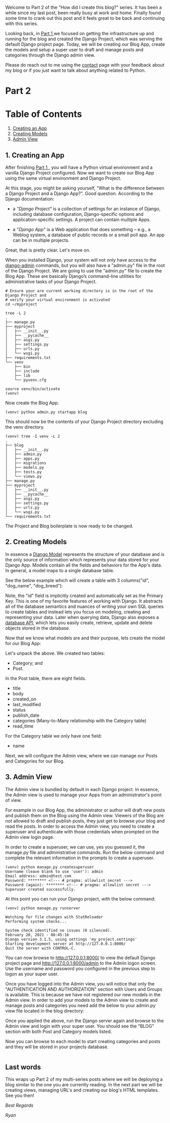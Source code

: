 <img align="center" src="/static/markdownx/2021/02/20/coding-monitor-laptop.jpg_9d384059-5af7-4a4a-b7e3-3c80c5f67fc2.jpg" alt="" />

Welcome to Part 2 of the "How did I create this blog?" series. It has been a while since my last post, been really busy at work and home. Finally found some time to crank out this post and it feels great to be back and continuing with this series.

Looking back, in [Part 1 ](https://ryanbutler.online/how-did-i-create-this-blog-part-1) we focused on getting the infrastructure up and running for the blog and created the Django Project, which was serving the default Django project page. Today, we will be creating our Blog App, create the models and setup a super user to draft and manage posts and categories through the Django admin view.

Please do reach out to me using the [contact](https://ryanbutler.online/contact/) page with your feedback about my blog or if you just want to talk about anything related to Python.

# Part 2

# Table of Contents
1. [Creating an App](#create-app)
2. [Creating Models](#django-models)
3. [Admin View](#django-admin)


<div id='create-app' markdown='1'></div>

## 1. Creating an App
After finishing [Part 1 ](https://ryanbutler.online/how-did-i-create-this-blog-part-1), you will have a Python virtual environment and a vanilla Django Project configured. Now we want to create our Blog App using the same virtual environment and Django Project. 

At this stage, you might be asking yourself, "What is the difference between a Django Project and a Django App?". Good question. According to the Django documentation:

- a *"Django Project"* is a collection of settings for an instance of Django, including database configuration, Django-specific options and application-specific settings. A project can contain multiple Apps.

- a *"Django App"* is a Web application that does something – e.g., a Weblog system, a database of public records or a small poll app. An app can be in multiple projects.

Great, that is pretty clear. Let's move on.

When you installed Django, your system will not only have access to the [django-admin](https://docs.djangoProject.com/en/3.1/ref/django-admin/) commands, but you will also have a "admin.py" file in the root of the Django Project. We are going to use the "admin.py" file to create the Blog App. These are basically Django’s command-line utilities for administrative tasks of your Django Project.   

```
# Ensure your are current working directory is in the root of the Django Project and
# verify your virtual environment is activated
cd ~/myproject

tree -L 2
.
├── manage.py
├── myproject
│   ├── __init__.py
│   ├── __pycache__
│   ├── asgi.py
│   ├── settings.py
│   ├── urls.py
│   └── wsgi.py
├── requirements.txt
└── venv
    ├── bin
    ├── include
    ├── lib
    └── pyvenv.cfg

source venv/bin/activate
(venv) 
```

Now create the Blog App.
```
(venv) python admin.py startapp blog
```

This should now be the contents of your Django Project directory excluding the venv directory.
```
(venv) tree -I venv -L 2
.
├── blog
│   ├── __init__.py
│   ├── admin.py
│   ├── apps.py
│   ├── migrations
│   ├── models.py
│   ├── tests.py
│   └── views.py
├── manage.py
├── myproject
│   ├── __init__.py
│   ├── __pycache__
│   ├── asgi.py
│   ├── settings.py
│   ├── urls.py
│   └── wsgi.py
└── requirements.txt
```
The Project and Blog boilerplate is now ready to be changed.

<div id='django-models' markdown='1'></div>

## 2. Creating Models
In essence a [Django Model](https://docs.djangoproject.com/en/3.1/topics/db/models/) represents the structure of your database and is the only source of information which represents your data stored for your Django App. Models contain all the fields and behaviors for the App's data. In general, a model maps to a single database table.

See the below example which will create a table with 3 columns("id", "dog_name", "dog_breed"):

<script src="https://gist.github.com/ryanleonbutler/d377540cc6b7e6fa258a46a5ac074f84.js"></script>

Note, the "id" field is implicitly created and automatically set as the Primary Key. This is one of my favorite features of working with Django. It abstracts all of the database semantics and nuances of writing your own SQL queries to create tables and instead lets you focus on modeling, creating and representing your data. Later when querying data, Django also exposes a [database API](https://docs.djangoproject.com/en/3.1/topics/db/queries/), which lets you easily create, retrieve, update and delete objects stored in the database.

Now that we know what models are and their purpose, lets create the model for our Blog App:

<script src="https://gist.github.com/ryanleonbutler/6a7cda393f3a36409df80b2261d9bbac.js"></script>

Let's unpack the above. We created two tables:

* Category; and 
* Post.

In the Post table, there are eight fields.

* title
* body
* created_on
* last_modified
* status
* publish_date
* categories (Many-to-Many relationship with the Category table)
* read_time

For the Category table we only have one field:

* name

Next, we will configure the Admin view, where we can manage our Posts and Categories for our Blog.

<div id='django-admin' markdown='1'></div>

## 3. Admin View
The Admin view is bundled by default in each Django project. In essence, the Admin view is used to manage your Apps from an administrator's point of view. 

For example in our Blog App, the administrator or author will draft new posts and publish them on the Blog using the Admin view. Viewers of the Blog are not allowed to draft and publish posts, they just get to browse your blog and read the posts. In order to access the Admin view, you need to create a superuser and authenticate with those credentials when prompted on the Admin view login page.

In order to create a superuser, we can use, yes you guessed it, the manage.py file and administrative commands. Run the below command and complete the relevant information in the prompts to create a superuser.

```
(venv) python manage.py createsuperuser
Username (leave blank to use 'user'): admin
Email address: admin@test.com
Password: ******** <!--- # pragma: allowlist secret --->
Password (again): ******** <!--- # pragma: allowlist secret --->
Superuser created successfully.
```

At this point you can run your Django project, with the below command:
```
(venv) python manage.py runserver

Watching for file changes with StatReloader
Performing system checks...

System check identified no issues (0 silenced).
February 20, 2021 - 08:45:16
Django version 3.1.5, using settings 'my_project.settings'
Starting development server at http://127.0.0.1:8000/
Quit the server with CONTROL-C.
```
You can now browse to http://127.0.0.1:8000/ to view the default Django project page and http://127.0.0.1:8000/admin to the Admin logon screen. Use the username and password you configured in the previous step to logon as your super user.

Once you have logged into the Admin view, you will notice that only the "AUTHENTICATION AND AUTHORIZATION" section with Users and Groups is available. This is because we have not registered our new models in the Admin view. In order to add your models to the Admin view to create and manage posts and categories you need add the below to your admin.py view file located in the blog directory:

<script src="https://gist.github.com/ryanleonbutler/59b08a8cbe7c2aa6f1f6ad22345d547f.js"></script>

Once you applied the above, run the Django server again and browse to the Admin view and login with your super user. You should see the "BLOG" section with both Post and Category models listed.

Now you can browse to each model to start creating categories and posts and they will be stored in your projects database.

<img align="center" src="/static/markdownx/2021/02/20/admin_view.png_55a504c8-b850-47c4-906f-8df147173102.png" alt="" />

## Last words

This wraps up Part 2 of my multi-series posts where we will be deploying a blog similar to the one you are currently reading. In the next part we will be creating views, managing URL's and creating our blog's HTML templates. See you then!

*Best Regards*

*Ryan*